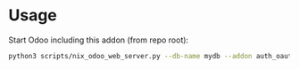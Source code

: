# Usage

Start Odoo including this addon (from repo root):

```bash
python3 scripts/nix_odoo_web_server.py --db-name mydb --addon auth_oauth_filter_by_domain
```
